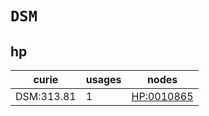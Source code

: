 # `DSM`

## hp

| curie      |   usages | nodes                                           |
|------------|----------|-------------------------------------------------|
| DSM:313.81 |        1 | [HP:0010865](https://bioregistry.io/HP:0010865) |

